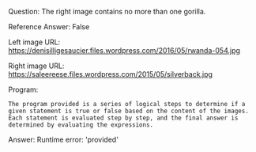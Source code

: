 Question: The right image contains no more than one gorilla.

Reference Answer: False

Left image URL: https://denisilligesaucier.files.wordpress.com/2016/05/rwanda-054.jpg

Right image URL: https://saleereese.files.wordpress.com/2015/05/silverback.jpg

Program:

```
The program provided is a series of logical steps to determine if a given statement is true or false based on the content of the images. Each statement is evaluated step by step, and the final answer is determined by evaluating the expressions.
```
Answer: Runtime error: 'provided'

